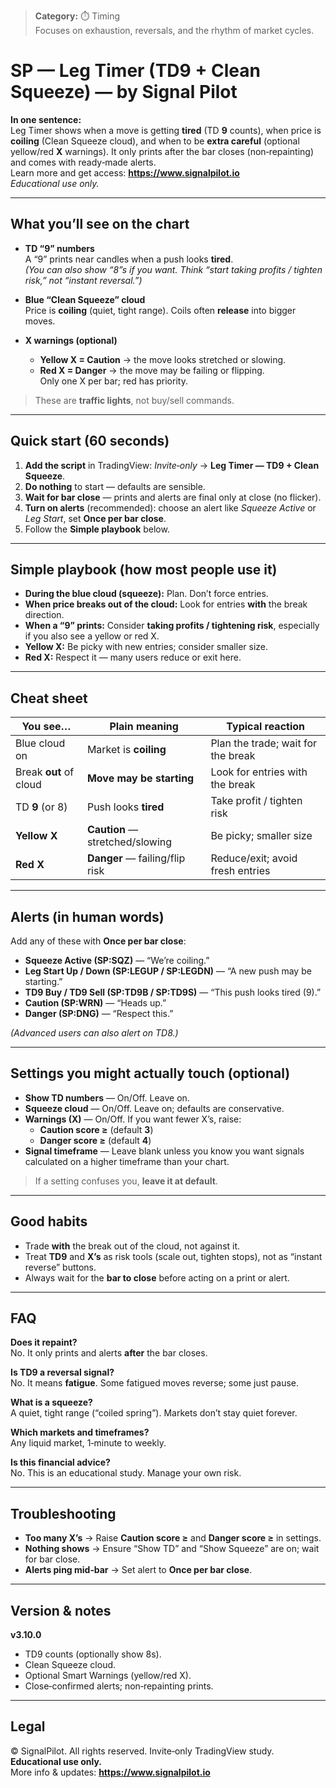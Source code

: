 > **Category:** ⏱️ Timing  
> Focuses on exhaustion, reversals, and the rhythm of market cycles.


# SP — Leg Timer (TD9 + Clean Squeeze) — by Signal Pilot
 
**In one sentence:**  
Leg Timer shows when a move is getting **tired** (TD **9** counts), when price is **coiling** (Clean Squeeze cloud), and when to be **extra careful** (optional yellow/red **X** warnings). It only prints after the bar closes (non‑repainting) and comes with ready‑made alerts.  
Learn more and get access: **https://www.signalpilot.io**  
*Educational use only.*

---

## What you’ll see on the chart

- **TD “9” numbers**  
  A “9” prints near candles when a push looks **tired**.  
  *(You can also show “8”s if you want. Think “start taking profits / tighten risk,” not “instant reversal.”)*

- **Blue “Clean Squeeze” cloud**  
  Price is **coiling** (quiet, tight range). Coils often **release** into bigger moves.

- **X warnings (optional)**  
  - **Yellow X = Caution** → the move looks stretched or slowing.  
  - **Red X = Danger** → the move may be failing or flipping.  
  Only one X per bar; red has priority.

> These are **traffic lights**, not buy/sell commands.

---

## Quick start (60 seconds)

1. **Add the script** in TradingView: *Invite‑only* → **Leg Timer — TD9 + Clean Squeeze**.  
2. **Do nothing** to start — defaults are sensible.  
3. **Wait for bar close** — prints and alerts are final only at close (no flicker).  
4. **Turn on alerts** (recommended): choose an alert like *Squeeze Active* or *Leg Start*, set **Once per bar close**.  
5. Follow the **Simple playbook** below.

---

## Simple playbook (how most people use it)

- **During the blue cloud (squeeze):** Plan. Don’t force entries.  
- **When price breaks out of the cloud:** Look for entries **with** the break direction.  
- **When a “9” prints:** Consider **taking profits / tightening risk**, especially if you also see a yellow or red X.  
- **Yellow X:** Be picky with new entries; consider smaller size.  
- **Red X:** Respect it — many users reduce or exit here.

---

## Cheat sheet

| You see…             | Plain meaning                      | Typical reaction                          |
|----------------------|------------------------------------|-------------------------------------------|
| Blue cloud on        | Market is **coiling**              | Plan the trade; wait for the break        |
| Break **out** of cloud | **Move may be starting**          | Look for entries with the break           |
| TD **9** (or 8)      | Push looks **tired**               | Take profit / tighten risk                |
| **Yellow X**         | **Caution** — stretched/slowing    | Be picky; smaller size                    |
| **Red X**            | **Danger** — failing/flip risk     | Reduce/exit; avoid fresh entries          |

---

## Alerts (in human words)

Add any of these with **Once per bar close**:

- **Squeeze Active (SP:SQZ)** — “We’re coiling.”  
- **Leg Start Up / Down (SP:LEGUP / SP:LEGDN)** — “A new push may be starting.”  
- **TD9 Buy / TD9 Sell (SP:TD9B / SP:TD9S)** — “This push looks tired (9).”  
- **Caution (SP:WRN)** — “Heads up.”  
- **Danger (SP:DNG)** — “Respect this.”

*(Advanced users can also alert on TD8.)*

---

## Settings you might actually touch (optional)

- **Show TD numbers** — On/Off. Leave on.  
- **Squeeze cloud** — On/Off. Leave on; defaults are conservative.  
- **Warnings (X)** — On/Off. If you want fewer X’s, raise:
  - **Caution score ≥** (default **3**)  
  - **Danger score ≥** (default **4**)  
- **Signal timeframe** — Leave blank unless you know you want signals calculated on a higher timeframe than your chart.

> If a setting confuses you, **leave it at default**.

---

## Good habits

- Trade **with** the break out of the cloud, not against it.  
- Treat **TD9** and **X’s** as risk tools (scale out, tighten stops), not as “instant reverse” buttons.  
- Always wait for the **bar to close** before acting on a print or alert.

---

## FAQ

**Does it repaint?**  
No. It only prints and alerts **after** the bar closes.

**Is TD9 a reversal signal?**  
No. It means **fatigue**. Some fatigued moves reverse; some just pause.

**What is a squeeze?**  
A quiet, tight range (“coiled spring”). Markets don’t stay quiet forever.

**Which markets and timeframes?**  
Any liquid market, 1‑minute to weekly.

**Is this financial advice?**  
No. This is an educational study. Manage your own risk.

---

## Troubleshooting

- **Too many X’s** → Raise **Caution score ≥** and **Danger score ≥** in settings.  
- **Nothing shows** → Ensure “Show TD” and “Show Squeeze” are on; wait for bar close.  
- **Alerts ping mid‑bar** → Set alert to **Once per bar close**.

---

## Version & notes

**v3.10.0**  
- TD9 counts (optionally show 8s).  
- Clean Squeeze cloud.  
- Optional Smart Warnings (yellow/red X).  
- Close‑confirmed alerts; non‑repainting prints.

---

## Legal

© SignalPilot. All rights reserved. Invite‑only TradingView study. **Educational use only.**  
More info & updates: **https://www.signalpilot.io**

